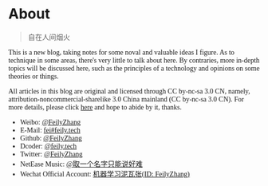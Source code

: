 # About

<blockquote>
<p style="font-family:Kaiti">自在人间烟火</p>
</blockquote>

<p style="font-family:Consolas">This is a new blog, taking notes for some noval and valuable ideas I figure. As to technique in some areas, there's very little to talk about here. By contraries, more in-depth topics will be discussed here, such as the principles of a technology and opinions on some theories or things.</P>

<p style="font-family:Consolas">All articles in this blog are original and licensed through CC by-nc-sa 3.0 CN, namely, attribution-noncommercial-sharelike 3.0 China mainland (CC by-nc-sa 3.0 CN). For more details, please click <a href="https://creativecommons.org/licenses/by-nc-sa/3.0/cn/deed.en">here</a> and hope to abide by it, thanks. </P>

<ul style="font-family:Consolas">
<li>Weibo: <a href="https://weibo.com/FeilyZhang" target="_blank">@FeilyZhang</a></li>
<li>E-Mail: <a href="mailto:fei@feily.tech" target="_blank">fei#feily.tech</a></li>
<li>Github: <a href="https://github.com/FeilyZhang" target="_blank">@FeilyZhang</a></li>
<li>Dcoder: <a href="https://code.dcoder.tech/profile/feily.tech" target="_blank">@feily.tech</a></li>
<li>Twitter: <a href="https://twitter.com/FeilyZhang" target="_blank">@FeilyZhang</a></li>
<li>NetEase Music: <a href="https://music.163.com/#/user/home?id=424858919" target="_blank">@<span style="font-family:kaiti">取一个名字只能说好难</span></a></li>
<li>Wechat Official Account: <a href="https://feily.tech/images/wechat-official-account.png" target="_blank"><span style="font-family:kaiti">机器学习泥瓦张</span>(ID: FeilyZhang)</a></li>
</ul>
